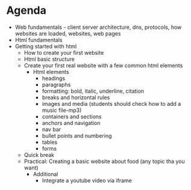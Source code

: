 # Agenda 
 - Web fundamentals - client server architecture, dns, protocols, how websites are loaded, websites, web pages
 - Html fundamentals
 - Getting started with html
    - How to create your first website
    - Html basic structure
    - Create your first real website with a few common html elements
        - Html elements
            - headings
            - paragraphs
            - formatting: bold, italic, underline, citation
            - breaks and horizontal rules
            - images and media (students should check how to add a music file-mp3)
            - containers and sections
            - anchors and navigation
            - nav bar
            - bullet points and numbering 
            - tables
            - forms
    - Quick break 
    - Practical: Creating a basic website about food (any topic tha you want)
        - Additional
            - Integrate a youtube video via iframe




            
